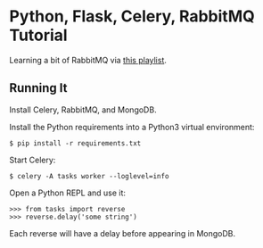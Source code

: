 # Python, Flask, Celery, RabbitMQ Tutorial

Learning a bit of RabbitMQ via [this playlist](https://www.youtube.com/playlist?list=PLXmMXHVSvS-DvYrjHcZOg7262I9sGBLFR).

## Running It

Install Celery, RabbitMQ, and MongoDB.

Install the Python requirements into a Python3 virtual environment:

```
$ pip install -r requirements.txt
```

Start Celery:

```
$ celery -A tasks worker --loglevel=info
```

Open a Python REPL and use it:

```
>>> from tasks import reverse
>>> reverse.delay('some string')
```

Each reverse will have a delay before appearing in MongoDB.
